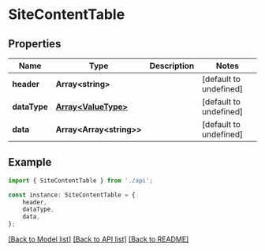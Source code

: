 # SiteContentTable


## Properties

Name | Type | Description | Notes
------------ | ------------- | ------------- | -------------
**header** | **Array&lt;string&gt;** |  | [default to undefined]
**dataType** | [**Array&lt;ValueType&gt;**](ValueType.md) |  | [default to undefined]
**data** | **Array&lt;Array&lt;string&gt;&gt;** |  | [default to undefined]

## Example

```typescript
import { SiteContentTable } from './api';

const instance: SiteContentTable = {
    header,
    dataType,
    data,
};
```

[[Back to Model list]](../README.md#documentation-for-models) [[Back to API list]](../README.md#documentation-for-api-endpoints) [[Back to README]](../README.md)
